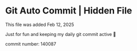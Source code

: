 # Git Auto Commit | Hidden File

This file was added Feb 12, 2025

Just for fun and keeping my daily git commit active 🤪

commit number: 140087
